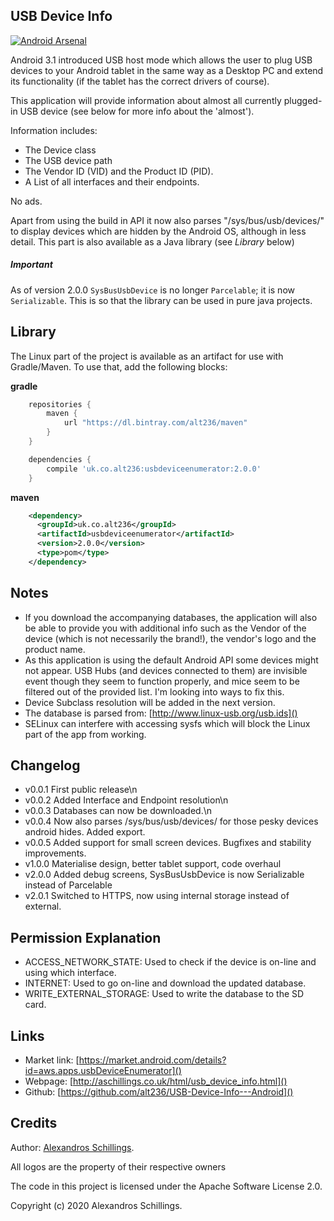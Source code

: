 USB Device Info
-----------

[![Android Arsenal](https://img.shields.io/badge/Android%20Arsenal-USB%20Device%20Info-brightgreen.svg?style=flat)](https://android-arsenal.com/details/3/667)

Android 3.1 introduced USB host mode which allows the user to plug USB devices to your Android tablet in the same way as a Desktop PC and extend its functionality (if the tablet has the correct drivers of course).

This application will provide information about almost all currently plugged-in USB device (see below for more info about the 'almost').

Information includes:

* The Device class
* The USB device path
* The Vendor ID (VID) and the Product ID (PID).
* A List of all interfaces and their endpoints.

No ads.

Apart from using the build in API it now also parses "/sys/bus/usb/devices/" to display devices which are hidden by the Android OS, although in less detail. 
This part is also available as a Java library (see <i>Library</i> below)

##### Important
As of version 2.0.0 `SysBusUsbDevice` is no longer `Parcelable`; it is now `Serializable`. This is so that the library can be used in pure java projects. 

Library
-----------
The Linux part of the project is available as an artifact for use with Gradle/Maven. 
To use that, add the following blocks:

<b>gradle</b>
```groovy
	repositories {
		maven {
			url "https://dl.bintray.com/alt236/maven"
		}
	}

	dependencies {
		compile 'uk.co.alt236:usbdeviceenumerator:2.0.0'
	}
```
<b>maven</b>
```xml
    <dependency>
      <groupId>uk.co.alt236</groupId>
      <artifactId>usbdeviceenumerator</artifactId>
      <version>2.0.0</version>
      <type>pom</type>
    </dependency>
```

Notes
-----------

* If you download the accompanying databases, the application will also be able to provide you with additional info such as the Vendor of the device (which is not necessarily the brand!), the vendor's logo and the product name.
* As this application is using the default Android API some devices might not appear. USB Hubs (and devices connected to them) are invisible event though they seem to function properly, and mice seem to be filtered out of the provided list. I'm looking into ways to fix this.
* Device Subclass resolution will be added in the next version.
* The database is parsed from: [http://www.linux-usb.org/usb.ids]()
* SELinux can interfere with accessing sysfs which will block the Linux part of the app from working.

Changelog
-----------
* v0.0.1 First public release\n
* v0.0.2 Added Interface and Endpoint resolution\n
* v0.0.3 Databases can now be downloaded.\n
* v0.0.4 Now also parses /sys/bus/usb/devices/ for those pesky devices android hides. Added export.
* v0.0.5 Added support for small screen devices. Bugfixes and stability improvements.
* v1.0.0 Materialise design, better tablet support, code overhaul
* v2.0.0 Added debug screens, SysBusUsbDevice is now Serializable instead of Parcelable
* v2.0.1 Switched to HTTPS, now using internal storage instead of external.

Permission Explanation
-----------
* ACCESS_NETWORK_STATE: Used to check if the device is on-line and using which interface.
* INTERNET: Used to go on-line and download the updated database.
* WRITE_EXTERNAL_STORAGE: Used to write the database to the SD card.
	
Links
-----------
* Market link: [https://market.android.com/details?id=aws.apps.usbDeviceEnumerator]()
* Webpage: [http://aschillings.co.uk/html/usb_device_info.html]()
* Github: [https://github.com/alt236/USB-Device-Info---Android]()

Credits
-----------
Author: [Alexandros Schillings](https://github.com/alt236).

All logos are the property of their respective owners

The code in this project is licensed under the Apache Software License 2.0.

Copyright (c) 2020 Alexandros Schillings.

